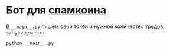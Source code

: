 # Бот для [спамкоина](https://vk.com/spamcoin)


В ```__main__.py```  пишем свой токен и нужное количество тредов, запускаем его:

```bash
python __main__.py
```